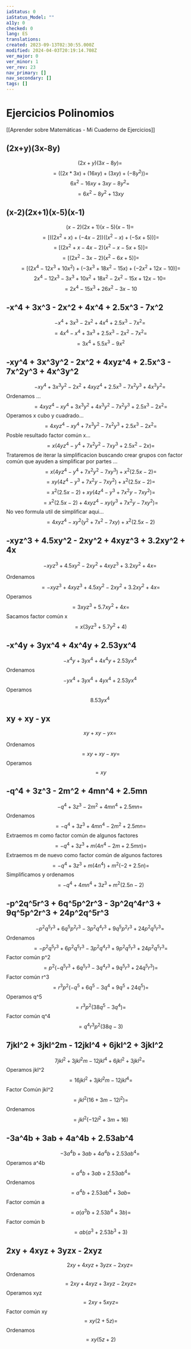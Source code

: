 ```yaml
---
iaStatus: 0
iaStatus_Model: ""
a11y: 0
checked: 0
lang: ES
translations: 
created: 2023-09-13T02:30:55.000Z
modified: 2024-04-03T20:19:14.708Z
ver_major: 0
ver_minor: 1
ver_rev: 23
nav_primary: []
nav_secondary: []
tags: []
---
```

# Ejercicios Polinomios

[[Aprender sobre Matemáticas - Mi Cuaderno de Ejercicios]]

## (2x+y)(3x-8y)
 $$
 (2x+y)(3x-8y) =$$$$
 = ((2x*3x) + (16xy) + (3xy) + (-8y^2)) =$$$$
 6x^2 - 16xy + 3xy -8y^2 =$$$$
 = 6x^2 - 8y^2 + 13xy  
$$

## (x-2)(2x+1)(x-5)(x-1) 

$$
(x-2)(2x+1)(x-5)(x-1) =$$$$
= [((2x^2+x)+(-4x-2))((x^2-x)+(-5x+5))] =$$$$
= [(2x^2+x-4x-2)(x^2-x-5x+5)] = $$$$
= [(2x^2-3x-2)(x^2-6x+5)]  =$$$$
= [(2x^4-12x^3+10x^2)+(-3x^3+18x^2-15x)+(-2x^2+12x-10)] =$$$$
2x^4-12x^3-3x^3+10x^2+18x^2-2x^2-15x+12x-10 = $$$$
= 2x^4-15x^3+26x^2-3x-10  
$$

## -x^4 + 3x^3 - 2x^2 + 4x^4 + 2.5x^3 - 7x^2

$$
-x^4 + 3x^3 - 2x^2 + 4x^4 + 2.5x^3 - 7x^2 = $$$$
= 4x^4 - x^4 + 3x^3 + 2.5x^3 - 2x^2 - 7x^2 =$$$$ 
= 3x^4 + 5.5x^3 - 9x^2
$$

## -xy^4 + 3x^3y^2 - 2x^2 + 4xyz^4 + 2.5x^3 - 7x^2y^3 + 4x^3y^2

$$ 
	-xy^4 + 3x^3y^2 - 2x^2 + 4xyz^4 + 2.5x^3 - 7x^2y^3 + 4x^3y^2 =$$Ordenamos ... $$
	= 4xyz^4 - xy^4 + 3x^3y^2 + 4x^3y^2 - 7x^2y^3 + 2.5x^3 - 2x^2 =$$Operamos x cubo y cuadrado... $$
	= 4xyz^4 - xy^4 + 7x^3y^2 - 7x^2y^3 + 2.5x^3 - 2x^2 =$$Posble resultado factor común x...  $$= x(4yz^4 - y^4 + 7x^2y^2 - 7xy^3 + 2.5x^2 - 2x) =$$Trataremos de iterar la simplificacion buscando crear grupos con factor común que ayuden a simplificar por partes ... $$
	= x(4yz^4 - y^4 + 7x^2y^2 - 7xy^3) + x^2(2.5x - 2) =$$$$
	= xy(4z^4 - y^3 + 7x^2y - 7xy^2) + x^2(2.5x - 2) =$$$$
	= x^2(2.5x - 2) + xy(4z^4 - y^3 + 7x^2y - 7xy^2)  =$$$$
	= x^2(2.5x - 2) + 4xyz^4 - xy(y^3 + 7x^2y - 7xy^2) =$$
	No veo formula util de simplificar aqui... $$ = 4xyz^4 - xy^2(y^2 + 7x^2 - 7xy) + x^2(2.5x - 2) $$

## -xyz^3 + 4.5xy^2 - 2xy^2 + 4xyz^3 + 3.2xy^2 + 4x

$$ -xyz^3 + 4.5xy^2 - 2xy^2 + 4xyz^3 + 3.2xy^2 + 4x =$$

Ordenamos $$ = -xyz^3 + 4xyz^3 + 4.5xy^2 - 2xy^2  + 3.2xy^2 + 4x =$$
Operamos $$ = 3xyz^3 + 5.7xy^2 + 4x = $$
Sacamos factor común x $$ = x(3yz^3 + 5.7y^2 + 4) $$
## -x^4y + 3yx^4 + 4x^4y + 2.53yx^4

$$-x^4y + 3yx^4 + 4x^4y + 2.53yx^4$$
Ordenamos $$-yx^4 + 3yx^4 + 4yx^4 + 2.53yx^4$$
Operamos $$8.53yx^4$$

## xy + xy - yx

$$xy + xy - yx=$$

Ordenamos $$=xy + xy - xy=$$
Operamos $$=xy$$

## -q^4 + 3z^3 - 2m^2 + 4mn^4 + 2.5mn

$$-q^4 + 3z^3 - 2m^2 + 4mn^4 + 2.5mn=$$
Ordenamos $$=-q^4 + 3z^3 + 4mn^4 - 2m^2 + 2.5mn=$$
Extraemos m como factor común de algunos factores $$=-q^4 + 3z^3 + m(4n^4 - 2m + 2.5mn)=$$
Extraemos m de nuevo como factor común de algunos factores $$=-q^4 + 3z^3 + m(4n^4) + m^2(-2 + 2.5n)=$$
Simplificamos y ordenamos $$=-q^4 + 4mn^4 + 3z^3 + m^2(2.5n - 2)$$

## -p^2q^5r^3 + 6q^5p^2r^3 - 3p^2q^4r^3 + 9q^5p^2r^3 + 24p^2q^5r^3

$$-p^2q^5r^3 + 6q^5p^2r^3 - 3p^2q^4r^3 + 9q^5p^2r^3 + 24p^2q^5r^3=$$
Ordenamos $$=-p^2q^5r^3 + 6p^2q^5r^3 - 3p^2q^4r^3 + 9p^2q^5r^3 + 24p^2q^5r^3=$$
Factor común p^2 $$=p^2(-q^5r^3 + 6q^5r^3 - 3q^4r^3 + 9q^5r^3 + 24q^5r^3)=$$
Factor común r^3 $$=r^3p^2(-q^5 + 6q^5 - 3q^4 + 9q^5 + 24q^5)=$$
Operamos q^5$$=r^3p^2(38q^5 - 3q^4)=$$
Factor común q^4$$=q^4r^3p^2(38q - 3)$$

## 7jkl^2 + 3jkl^2m - 12jkl^4 + 6jkl^2 + 3jkl^2

$$7jkl^2 + 3jkl^2m - 12jkl^4 + 6jkl^2 + 3jkl^2=$$
Operamos jkl^2 $$=16jkl^2 + 3jkl^2m - 12jkl^4=$$
Factor Común jkl^2 $$=jkl^2(16 + 3m - 12l^2)=$$Ordenamos $$=jkl^2(- 12l^2 + 3m + 16)$$

## -3a^4b + 3ab + 4a^4b + 2.53ab^4

$$-3a^4b + 3ab + 4a^4b + 2.53ab^4=$$
Operamos a^4b $$=a^4b + 3ab + 2.53ab^4=$$
Ordenamos $$=a^4b + 2.53ab^4 + 3ab =$$
Factor común a $$=a(a^3b + 2.53b^4 + 3b)=$$Factor común b $$=ab(a^3 + 2.53b^3 + 3)$$

## 2xy + 4xyz + 3yzx - 2xyz

$$2xy + 4xyz + 3yzx - 2xyz=$$
Ordenamos $$=2xy + 4xyz + 3xyz - 2xyz=$$
Operamos xyz $$=2xy + 5xyz=$$
Factor común xy $$=xy(2 + 5z)=$$
Ordenamos $$=xy(5z + 2)$$

